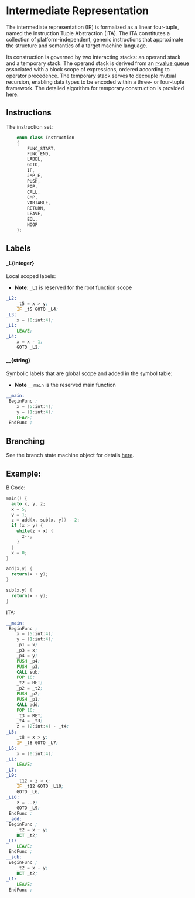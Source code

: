 # Intermediate Representation

The intermediate representation (IR) is formalized as a linear four-tuple, named the Instruction Tuple Abstraction (ITA). The ITA constitutes a collection of platform-independent, generic instructions that approximate the structure and semantics of a target machine language.

Its construction is governed by two interacting stacks: an operand stack and a temporary stack. The operand stack is derived from an [r-value queue](https://github.com/jahan-addison/credence/blob/master/credence/queue.cc) associated with a block scope of expressions, ordered according to operator precedence. The temporary stack serves to decouple mutual recursion, enabling data types to be encoded within a three- or four-tuple framework. The detailed algorithm for temporary construction is provided [here](https://github.com/jahan-addison/credence/blob/edc637f9d41fa4a52a49351f273d8203030b559c/credence/ir/temp.cc#L521).


## Instructions

The instruction set:

```C++
    enum class Instruction
    {
        FUNC_START,
        FUNC_END,
        LABEL,
        GOTO,
        IF,
        JMP_E,
        PUSH,
        POP,
        CALL,
        CMP,
        VARIABLE,
        RETURN,
        LEAVE,
        EOL,
        NOOP
    };
```

## Labels

#### _L{integer}

Local scoped labels:

* **Note**: `_L1` is reserved for the root function scope

```asm
_L2:
    _t5 = x > y;
    IF _t5 GOTO _L4;
_L3:
    x = (0:int:4);
_L1:
    LEAVE;
_L4:
    x = x - 1;
    GOTO _L2;
```


#### __{string}

Symbolic labels that are global scope and added in the symbol table:

* **Note** `__main` is the reserved main function

```asm
__main:
 BeginFunc ;
    x = (5:int:4);
    y = (1:int:4);
    LEAVE;
 EndFunc ;
```

## Branching

See the branch state machine object for details [here](https://github.com/jahan-addison/credence/blob/99d882fb813fe6964092f7ed7ac2f07b30c86cf8/credence/ir/ita.h#L369).


## Example:

B Code:

```C
main() {
  auto x, y, z;
  x = 5;
  y = 1;
  z = add(x, sub(x, y)) - 2;
  if (x > y) {
    while(z > x) {
      z--;
    }
  }
  x = 0;
}

add(x,y) {
  return(x + y);
}

sub(x,y) {
  return(x - y);
}

```

ITA:

```asm
__main:
 BeginFunc ;
    x = (5:int:4);
    y = (1:int:4);
    _p1 = x;
    _p3 = x;
    _p4 = y;
    PUSH _p4;
    PUSH _p3;
    CALL sub;
    POP 16;
    _t2 = RET;
    _p2 = _t2;
    PUSH _p2;
    PUSH _p1;
    CALL add;
    POP 16;
    _t3 = RET;
    _t4 = _t3;
    z = (2:int:4) - _t4;
_L5:
    _t8 = x > y;
    IF _t8 GOTO _L7;
_L6:
    x = (0:int:4);
_L1:
    LEAVE;
_L7:
_L9:
    _t12 = z > x;
    IF _t12 GOTO _L10;
    GOTO _L6;
_L10:
    z = --z;
    GOTO _L9;
 EndFunc ;
__add:
 BeginFunc ;
    _t2 = x + y;
    RET _t2;
_L1:
    LEAVE;
 EndFunc ;
__sub:
 BeginFunc ;
    _t2 = x - y;
    RET _t2;
_L1:
    LEAVE;
 EndFunc ;

```

